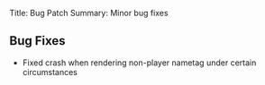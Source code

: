 Title: Bug Patch
Summary: Minor bug fixes

## Bug Fixes
- Fixed crash when rendering non-player nametag under certain circumstances
